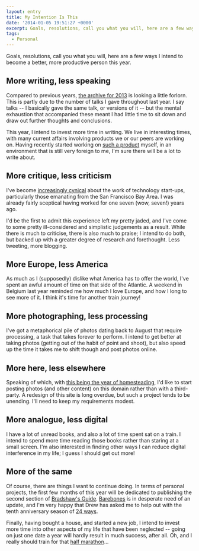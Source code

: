 ```yaml
---
layout: entry
title: My Intention Is This
date: '2014-01-05 19:51:27 +0000'
excerpt: Goals, resolutions, call you what you will, here are a few ways I intend to become a better, more productive person this year.
tags:
  - Personal
---
```

Goals, resolutions, call you what you will, here are a few ways I intend to become a better, more productive person this year.

## More writing, less speaking
Compared to previous years, [the archive for 2013][1] is looking a little forlorn. This is partly due to the number of talks I gave throughout last year. I say talks -- I basically gave the same talk, or versions of it -- but the mental exhaustion that accompanied these meant I had little time to sit down and draw out further thoughts and conclusions.

This year, I intend to invest more time in writing. We live in interesting times, with many current affairs involving products we or our peers are working on. Having recently started working on [such a product][2] myself, in an environment that is still very foreign to me, I'm sure there will be a lot to write about.

## More critique, less criticism
I've become [increasingly cynical][3] about the work of technology start-ups, particularly those emanating from the San Francisco Bay Area. I was already fairly sceptical having worked for one seven (wow, seven!) years ago.

I'd be the first to admit this experience left my pretty jaded, and I've come to some pretty ill-considered and simplistic judgements as a result. While there is much to criticise, there is also much to praise; I intend to do both, but backed up with a greater degree of research and forethought. Less tweeting, more blogging.

## More Europe, less America
As much as I (supposedly) dislike what America has to offer the world, I've spent an awful amount of time on that side of the Atlantic. A weekend in Belgium last year reminded me how much I love Europe, and how I long to see more of it. I think it's time for another train journey!

## More photographing, less processing
I've got a metaphorical pile of photos dating back to August that require processing, a task that takes forever to perform. I intend to get better at taking photos (getting out of the habit of point and shoot), but also speed up the time it takes me to shift though and post photos online.

## More here, less elsewhere
Speaking of which, with [this being the year of homesteading][4], I'd like to start posting photos (and other content) on this domain rather than with a third-party. A redesign of this site is long overdue, but such a project tends to be unending. I'll need to keep my requirements modest.

## More analogue, less digital
I have a lot of unread books, and also a lot of time spent sat on a train. I intend to spend more time reading those books rather than staring at a small screen. I'm also interested in finding other ways I can reduce digital interference in my life; I guess I should get out more!

## More of the same
Of course, there are things I want to continue doing. In terms of personal projects, the first few months of this year will be dedicated to publishing the second section of [Bradshaw's Guide][5]. [Barebones][6] is in desperate need of an update, and I'm very happy that Drew has asked me to help out with the tenth anniversary season of [24 ways][7].

Finally, having bought a house, and started a new job, I intend to invest more time into other aspects of my life that have been neglected -- going on just one date a year will hardly result in much success, after all. Oh, and I really should train for that [half marathon][8]...

[1]: /2013/ 
[2]: http://theguardian.com/
[3]: /2013/04/silicon_valley/
[4]: http://frankchimero.com/blog/2013/12/homesteading-2014/
[5]: http://bradshawsguide.org
[6]: http://barebones.paulrobertlloyd.com
[7]: http://24ways.org
[8]: http://www.brightonhalfmarathon.com